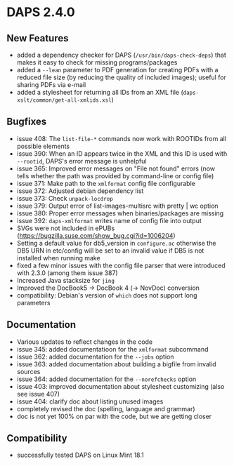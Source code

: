 # DAPS 2.4.0

## New Features

- added a dependency checker for DAPS (`/usr/bin/daps-check-deps`) that makes it easy to check for missing programs/packages
- added a `--lean` parameter to PDF generation for creating PDFs with a reduced file size (by reducing the quality of included images); useful for sharing PDFs via e-mail
- added a stylesheet for returning all IDs from an XML file (`daps-xslt/common/get-all-xmlids.xsl`)

## Bugfixes

- issue 408: The `list-file-*` commands now work with ROOTIDs from all possible elements
- issue 390: When an ID appears twice in the XML and this ID is used with `--rootid`, DAPS's error message is unhelpful
- issue 365: Improved error messages on "File not found" errors (now tells whether the path was provided by command-line or config file)
- issue 371: Make path to the `xmlformat` config file configurable
- issue 372: Adjusted debian dependency list
- issue 373: Check `unpack-locdrop`
- issue 379: Output error of list-images-multisrc with pretty | wc option
- issue 380: Proper error messages when binaries/packages are missing
- issue 392: `daps-xmlformat` writes name of config file into output
- SVGs were not included in ePUBs (https://bugzilla.suse.com/show_bug.cgi?id=1006204)
- Setting a default value for db5_version in `configure.ac` otherwise the DB5 URN in etc/config will be set to an invalid value if DB5 is not installed when running make
- fixed a few minor issues with the config file parser that were introduced with 2.3.0 (among them issue 387)
- Increased Java stacksize for `jing`
- Improved the DocBook5 -> DocBook 4 (-> NovDoc) conversion
- compatibility: Debian's version of `which` does not support long parameters

## Documentation

- Various updates to reflect changes in the code
- issue 345: added documentatioon for the `xmlformat` subcommand
- issue 362: added documentation for the `--jobs` option
- issue 363: added documentation about building a bigfile from invalid sources
- issue 364: added documentation for the `--norefchecks` option
- issue 403: improved documentation about stylesheet customizing (also see issue 407)
- issue 404: clarify doc about listing unused images
- completely revised the doc (spelling, language and grammar)
- doc is not yet 100% on par with the code, but we are getting closer

## Compatibility

- successfully tested DAPS on Linux Mint 18.1
